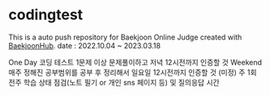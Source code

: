 # codingtest
This is a auto push repository for Baekjoon Online Judge created with [BaekjoonHub](https://github.com/BaekjoonHub/BaekjoonHub).
date : 2022.10.04 ~ 2023.03.18

One Day
코딩 테스트 1문제 이상 문제풀이하고 저녁 12시전까지 인증할 것
Weekend
매주 정해진 공부범위를 공부 후 정리해서 일요일 12시전까지 인증할 것
(미정) 주 1회 전주 학습 상태 점검(노트 필기 or 개인 sns 페이지 등) 및 질의응답 시간
